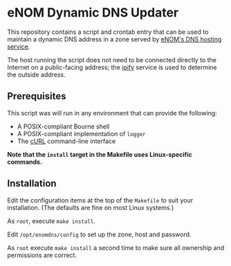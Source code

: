 # eNOM Dynamic DNS Updater

This repository contains a script and crontab entry that can be used
to maintain a dynamic DNS address in a zone served by [eNOM's DNS
hosting service](https://www.enom.com/hosting/dns).

The host running the script does not need to be connected directly to
the Internet on a public-facing address; the
[ipify](https://www.ipify.org) service is used to determine the
outside address.


## Prerequisites

This script was will run in any environment that can provide the following:

 * A POSIX-compliant Bourne shell
 * A POSIX-compliant implementation of `logger`
 * The [cURL](https://curl.haxx.se) command-line interface

**Note that the `install` target in the Makefile uses Linux-specific commands.**


## Installation

Edit the configuration items at the top of the `Makefile` to suit your
installation.  (The defaults are fine on most Linux systems.)

As `root`, execute `make install`.

Edit `/opt/enomdns/config` to set up the zone, host and password.

As `root` execute `make install` a second time to make sure all
ownership and permissions are correct.
